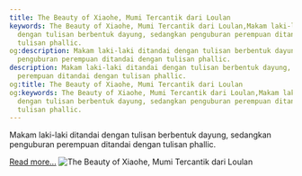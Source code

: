 ```yaml
---
title: The Beauty of Xiaohe, Mumi Tercantik dari Loulan
keywords: The Beauty of Xiaohe, Mumi Tercantik dari Loulan,Makam laki-laki ditandai
  dengan tulisan berbentuk dayung, sedangkan penguburan perempuan ditandai dengan
  tulisan phallic.
og:description: Makam laki-laki ditandai dengan tulisan berbentuk dayung, sedangkan
  penguburan perempuan ditandai dengan tulisan phallic.
description: Makam laki-laki ditandai dengan tulisan berbentuk dayung, sedangkan penguburan
  perempuan ditandai dengan tulisan phallic.
og:title: The Beauty of Xiaohe, Mumi Tercantik dari Loulan
og:keywords: The Beauty of Xiaohe, Mumi Tercantik dari Loulan,Makam laki-laki ditandai
  dengan tulisan berbentuk dayung, sedangkan penguburan perempuan ditandai dengan
  tulisan phallic.
---
```


Makam laki-laki ditandai dengan tulisan berbentuk dayung, sedangkan penguburan perempuan ditandai dengan tulisan phallic.

[Read more...](https://www.sportourism.id/post/5843/the-beauty-of-xiaohe-mumi-tercantik-dari-loulan "The Beauty of Xiaohe, Mumi Tercantik dari Loulan")
![The Beauty of Xiaohe, Mumi Tercantik dari Loulan](https://services.sportourism.id/fileload/mumi-canjpg-PCMO.jpg "The Beauty of Xiaohe, Mumi Tercantik dari Loulan")